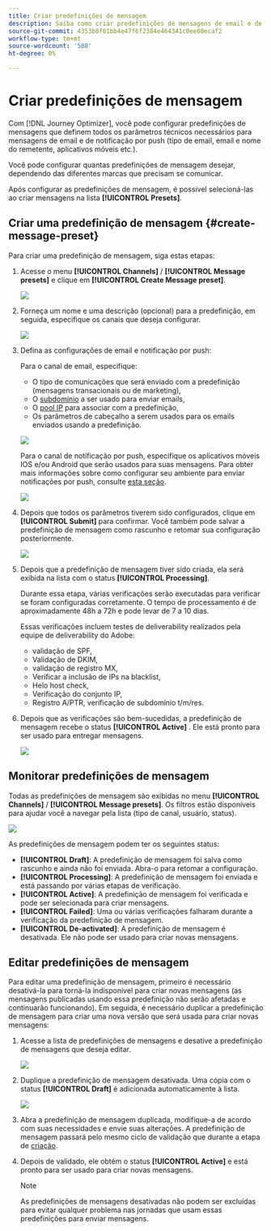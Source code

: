 ```yaml
---
title: Criar predefinições de mensagem
description: Saiba como criar predefinições de mensagens de email e de notificação por push
source-git-commit: 4353b8f01bb4e47f6f2384e464341c0ee80ecaf2
workflow-type: tm+mt
source-wordcount: '588'
ht-degree: 0%

---
```



# Criar predefinições de mensagem

Com [!DNL Journey Optimizer], você pode configurar predefinições de mensagens que definem todos os parâmetros técnicos necessários para mensagens de email e de notificação por push (tipo de email, email e nome do remetente, aplicativos móveis etc.).

Você pode configurar quantas predefinições de mensagem desejar, dependendo das diferentes marcas que precisam se comunicar.

Após configurar as predefinições de mensagem, é possível selecioná-las ao criar mensagens na lista **[!UICONTROL Presets]**.

## Criar uma predefinição de mensagem {#create-message-preset}

Para criar uma predefinição de mensagem, siga estas etapas:

1. Acesse o menu **[!UICONTROL Channels]** / **[!UICONTROL Message presets]** e clique em **[!UICONTROL Create Message preset]**.

   ![](../assets/preset-create.png)

1. Forneça um nome e uma descrição (opcional) para a predefinição, em seguida, especifique os canais que deseja configurar.

   ![](../assets/preset-general.png)

1. Defina as configurações de email e notificação por push:

   Para o canal de email, especifique:

   * O tipo de comunicações que será enviado com a predefinição (mensagens transacionais ou de marketing),
   * O [subdomínio](about-subdomain-delegation.md) a ser usado para enviar emails,
   * O [pool IP](ip-pools.md) para associar com a predefinição,
   * Os parâmetros de cabeçalho a serem usados para os emails enviados usando a predefinição.

   ![](../assets/preset-email.png)

   Para o canal de notificação por push, especifique os aplicativos móveis IOS e/ou Android que serão usados para suas mensagens. Para obter mais informações sobre como configurar seu ambiente para enviar notificações por push, consulte [esta seção](../push-configuration.md).

   ![](../assets/preset-push.png)

1. Depois que todos os parâmetros tiverem sido configurados, clique em **[!UICONTROL Submit]** para confirmar. Você também pode salvar a predefinição de mensagem como rascunho e retomar sua configuração posteriormente.

   ![](../assets/preset-submit.png)

1. Depois que a predefinição de mensagem tiver sido criada, ela será exibida na lista com o status **[!UICONTROL Processing]**.

   Durante essa etapa, várias verificações serão executadas para verificar se foram configuradas corretamente. O tempo de processamento é de aproximadamente 48h a 72h e pode levar de 7 a 10 dias.

   Essas verificações incluem testes de deliverability realizados pela equipe de deliverability do Adobe:

   * validação de SPF,
   * Validação de DKIM,
   * validação de registro MX,
   * Verificar a inclusão de IPs na blacklist,
   * Helo host check,
   * Verificação do conjunto IP,
   * Registro A/PTR, verificação de subdomínio t/m/res.

1. Depois que as verificações são bem-sucedidas, a predefinição de mensagem recebe o status **[!UICONTROL Active]** . Ele está pronto para ser usado para entregar mensagens.

   <!-- later on, users will be notified in Pulse -->

   ![](../assets/preset-active.png)

## Monitorar predefinições de mensagem

Todas as predefinições de mensagem são exibidas no menu **[!UICONTROL Channels]** / **[!UICONTROL Message presets]**. Os filtros estão disponíveis para ajudar você a navegar pela lista (tipo de canal, usuário, status).

![](../assets/preset-filters.png)

As predefinições de mensagem podem ter os seguintes status:

* **[!UICONTROL Draft]**: A predefinição de mensagem foi salva como rascunho e ainda não foi enviada. Abra-o para retomar a configuração.
* **[!UICONTROL Processing]**: A predefinição de mensagem foi enviada e está passando por várias etapas de verificação.
* **[!UICONTROL Active]**: A predefinição de mensagem foi verificada e pode ser selecionada para criar mensagens.
* **[!UICONTROL Failed]**: Uma ou várias verificações falharam durante a verificação da predefinição de mensagem.
* **[!UICONTROL De-activated]**: A predefinição de mensagem é desativada. Ele não pode ser usado para criar novas mensagens.

## Editar predefinições de mensagem

Para editar uma predefinição de mensagem, primeiro é necessário desativá-la para torná-la indisponível para criar novas mensagens (as mensagens publicadas usando essa predefinição não serão afetadas e continuarão funcionando). Em seguida, é necessário duplicar a predefinição de mensagem para criar uma nova versão que será usada para criar novas mensagens:

1. Acesse a lista de predefinições de mensagens e desative a predefinição de mensagens que deseja editar.

   ![](../assets/preset-deactivate.png)

1. Duplique a predefinição de mensagem desativada. Uma cópia com o status **[!UICONTROL Draft]** é adicionada automaticamente à lista.

   ![](../assets/preset-duplicated.png)

1. Abra a predefinição de mensagem duplicada, modifique-a de acordo com suas necessidades e envie suas alterações. A predefinição de mensagem passará pelo mesmo ciclo de validação que durante a etapa de [criação](#create-message-preset).

1. Depois de validado, ele obtém o status **[!UICONTROL Active]** e está pronto para ser usado para criar novas mensagens.

   >[!NOTE]
   >
   >As predefinições de mensagens desativadas não podem ser excluídas para evitar qualquer problema nas jornadas que usam essas predefinições para enviar mensagens.
